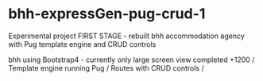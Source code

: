 # bhh-expressGen-pug-crud-1
Experimental project 
FIRST STAGE - rebuilt bhh accommodation agency with Pug template engine and CRUD controls

bhh using Bootstrap4 - currently only large screen view completed +1200 / 
Template engine running Pug / 
Routes with CRUD controls / 

